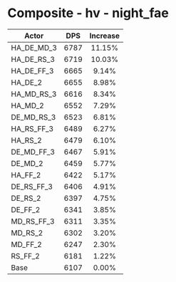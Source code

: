 # Composite - hv - night_fae
| Actor | DPS | Increase |
|---|:---:|:---:|
|HA_DE_MD_3|6787|11.15%|
|HA_DE_RS_3|6719|10.03%|
|HA_DE_FF_3|6665|9.14%|
|HA_DE_2|6655|8.98%|
|HA_MD_RS_3|6616|8.34%|
|HA_MD_2|6552|7.29%|
|DE_MD_RS_3|6523|6.81%|
|HA_RS_FF_3|6489|6.27%|
|HA_RS_2|6479|6.10%|
|DE_MD_FF_3|6467|5.91%|
|DE_MD_2|6459|5.77%|
|HA_FF_2|6422|5.17%|
|DE_RS_FF_3|6406|4.91%|
|DE_RS_2|6397|4.75%|
|DE_FF_2|6341|3.85%|
|MD_RS_FF_3|6311|3.35%|
|MD_RS_2|6302|3.20%|
|MD_FF_2|6247|2.30%|
|RS_FF_2|6181|1.22%|
|Base|6107|0.00%|
